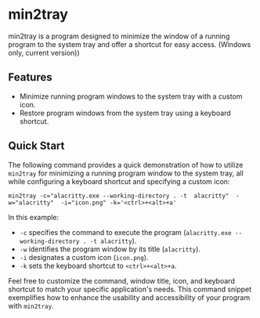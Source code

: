 # min2tray

min2tray is a program designed to minimize the window of a running program to the system tray and offer a shortcut for easy access. (Windows only, current version))

## Features

- Minimize running program windows to the system tray with a custom icon.
- Restore program windows from the system tray using a keyboard shortcut.

## Quick Start

The following command provides a quick demonstration of how to utilize `min2tray` for minimizing a running program window to the system tray, all while configuring a keyboard shortcut and specifying a custom icon:

```
min2tray -c="alacritty.exe --working-directory . -t  alacritty"  -w="alacritty"  -i="icon.png" -k='<ctrl>+<alt>+a'
```

In this example:
- `-c` specifies the command to execute the program (`alacritty.exe --working-directory . -t alacritty`).
- `-w` identifies the program window by its title (`alacritty`).
- `-i` designates a custom icon (`icon.png`).
- `-k` sets the keyboard shortcut to `<ctrl>+<alt>+a`.

Feel free to customize the command, window title, icon, and keyboard shortcut to match your specific application's needs. This command snippet exemplifies how to enhance the usability and accessibility of your program with `min2tray`.
